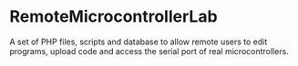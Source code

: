 # RemoteMicrocontrollerLab
A set of PHP files, scripts and database to allow remote users to edit programs, upload code and access the serial port of real microcontrollers.
